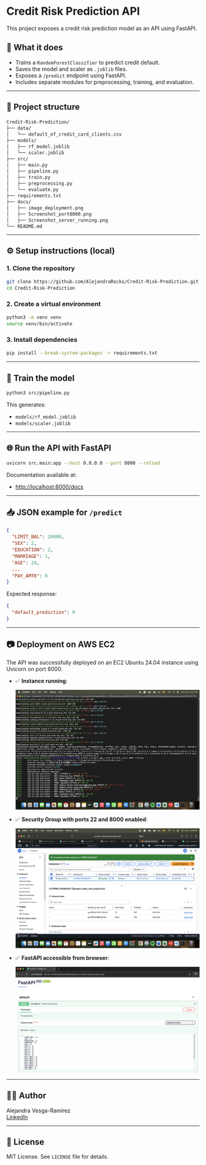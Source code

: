 # Credit Risk Prediction API

This project exposes a credit risk prediction model as an API using FastAPI.

## 🧠 What it does

- Trains a `RandomForestClassifier` to predict credit default.
- Saves the model and scaler as `.joblib` files.
- Exposes a `/predict` endpoint using FastAPI.
- Includes separate modules for preprocessing, training, and evaluation.

---

## 📁 Project structure

```
Credit-Risk-Prediction/
├── data/
│   └── default_of_credit_card_clients.csv
├── models/
│   ├── rf_model.joblib
│   └── scaler.joblib
├── src/
│   ├── main.py
│   ├── pipeline.py
│   ├── train.py
│   ├── preprocessing.py
│   └── evaluate.py
├── requirements.txt
├── docs/
│   ├── image_deployment.png
│   ├── Screenshot_port8000.png
│   ├── Screenshot_server_running.png
└── README.md
```

---

## ⚙️ Setup instructions (local)

### 1. Clone the repository

```bash
git clone https://github.com/AlejandraRocks/Credit-Risk-Prediction.git
cd Credit-Risk-Prediction
```

### 2. Create a virtual environment

```bash
python3 -m venv venv
source venv/bin/activate
```

### 3. Install dependencies

```bash
pip install --break-system-packages -r requirements.txt
```

---

## 🚀 Train the model

```bash
python3 src/pipeline.py
```

This generates:

- `models/rf_model.joblib`
- `models/scaler.joblib`

---

## 🌐 Run the API with FastAPI

```bash
uvicorn src.main:app --host 0.0.0.0 --port 8000 --reload
```

Documentation available at:

- [http://localhost:8000/docs](http://localhost:8000/docs)

---

## 📥 JSON example for `/predict`

```json
{
  "LIMIT_BAL": 20000,
  "SEX": 2,
  "EDUCATION": 2,
  "MARRIAGE": 1,
  "AGE": 24,
  ...
  "PAY_AMT6": 0
}
```

Expected response:

```json
{
  "default_prediction": 0
}
```

---

## 📷 Deployment on AWS EC2

The API was successfully deployed on an EC2 Ubuntu 24.04 instance using Uvicorn on port 8000.

- ✅ **Instance running**:

  ![server](docs/Screenshot_server_running.png)

- ✅ **Security Group with ports 22 and 8000 enabled**:

  ![port8000](docs/Screenshot_port8000.png)

- ✅ **FastAPI accessible from browser**:

  ![FastAPI docs](docs/image_deployment.png)

---

## 👩‍💻 Author

Alejandra Vesga-Ramírez  
[LinkedIn](https://www.linkedin.com/in/alejandravesgaramirez)

---

## 📝 License

MIT License. See `LICENSE` file for details.